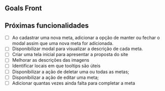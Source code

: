 ## Goals Front

## Próximas funcionalidades

- [ ] Ao cadastrar uma nova meta, adicionar a opção de manter ou fechar o modal assim que uma nova meta for adicionada.
- [ ] Disponibilizar modal para visualizar a descrição de cada meta.
- [ ] Criar uma tela inicial para apresentar a proposta do site
- [ ] Melhorar as descrições das imagens
- [ ] Identificar locais em que tooltips são úteis
- [ ] Disponibilizar a ação de deletar uma ou todas as metas;
- [ ] Disponibilizar a ação de editar uma meta;
- [ ] Adicionar quantas vezes ainda falta para completar a meta 
